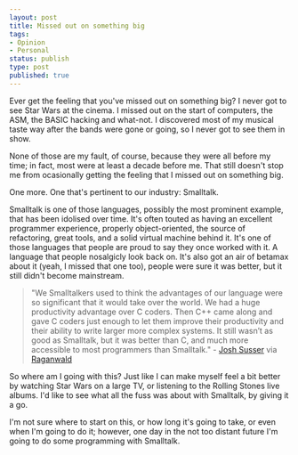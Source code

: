 ```yaml
---
layout: post
title: Missed out on something big
tags:
- Opinion
- Personal
status: publish
type: post
published: true
---
```

Ever get the feeling that you've missed out on something big? I never got to see Star Wars at the cinema. I missed out on the start of computers, the ASM, the BASIC hacking and what-not. I discovered most of my musical taste way after the bands were gone or going, so I never got to see them in show.

None of those are my fault, of course, because they were all before my time; in fact, most were at least a decade before me. That still doesn't stop me from ocasionally getting the feeling that I missed out on something big.

One more. One that's pertinent to our industry: Smalltalk.

<!-- more -->

Smalltalk is one of those languages, possibly the most prominent example, that has been idolised over time. It's often touted as having an excellent programmer experience, properly object-oriented, the source of refactoring, great tools, and a solid virtual machine behind it. It's one of those languages that people are proud to say they once worked with it. A language that people nosalgicly look back on. It's also got an air of betamax about it (yeah, I missed that one too), people were sure it was better, but it still didn't become mainstream.

> "We Smalltalkers used to think the advantages of our language were so significant that it would take over the world. We had a huge productivity advantage over C coders. Then C++ came along and gave C coders just enough to let them improve their productivity and their ability to write larger more complex systems. It still wasn’t as good as Smalltalk, but it was better than C, and much more accessible to most programmers than Smalltalk." - [Josh Susser](http://blog.hasmanythrough.com/2008/5/31/quick-railsconf-update) via [Raganwald](http://weblog.raganwald.com/2008/06/bit-of-history-and-interesting.html)

So where am I going with this? Just like I can make myself feel a bit better by watching Star Wars on a large TV, or listening to the Rolling Stones live albums. I'd like to see what all the fuss was about with Smalltalk, by giving it a go.

I'm not sure where to start on this, or how long it's going to take, or even when I'm going to do it; however, one day in the not too distant future I'm going to do some programming with Smalltalk.
